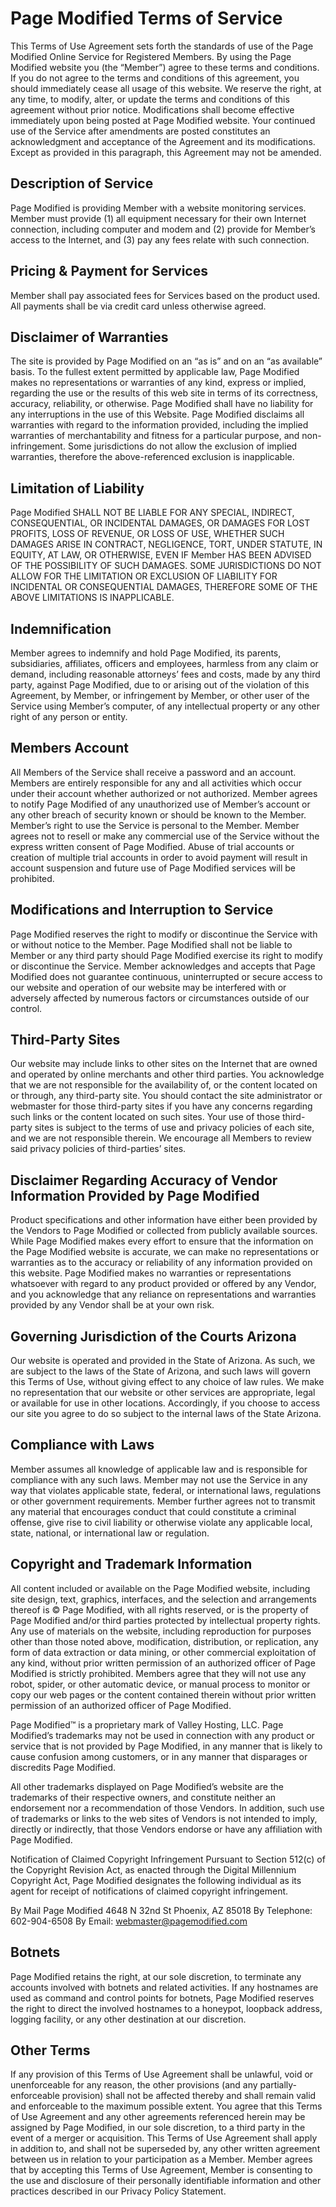 # Page Modified Terms of Service
This Terms of Use Agreement sets forth the standards of use of the Page Modified Online Service for Registered Members. By using the Page Modified website you (the “Member”) agree to these terms and conditions. If you do not agree to the terms and conditions of this agreement, you should immediately cease all usage of this website. We reserve the right, at any time, to modify, alter, or update the terms and conditions of this agreement without prior notice. Modifications shall become effective immediately upon being posted at Page Modified website. Your continued use of the Service after amendments are posted constitutes an acknowledgment and acceptance of the Agreement and its modifications. Except as provided in this paragraph, this Agreement may not be amended.

## Description of Service

Page Modified is providing Member with a website monitoring services. Member must provide (1) all equipment necessary for their own Internet connection, including computer and modem and (2) provide for Member’s access to the Internet, and (3) pay any fees relate with such connection.

## Pricing & Payment for Services

Member shall pay associated fees for Services based on the product used. All payments shall be via credit card unless otherwise agreed.

## Disclaimer of Warranties

The site is provided by Page Modified on an “as is” and on an “as available” basis. To the fullest extent permitted by applicable law, Page Modified makes no representations or warranties of any kind, express or implied, regarding the use or the results of this web site in terms of its correctness, accuracy, reliability, or otherwise. Page Modified shall have no liability for any interruptions in the use of this Website. Page Modified disclaims all warranties with regard to the information provided, including the implied warranties of merchantability and fitness for a particular purpose, and non-infringement. Some jurisdictions do not allow the exclusion of implied warranties, therefore the above-referenced exclusion is inapplicable.

## Limitation of Liability

Page Modified SHALL NOT BE LIABLE FOR ANY SPECIAL, INDIRECT, CONSEQUENTIAL, OR INCIDENTAL DAMAGES, OR DAMAGES FOR LOST PROFITS, LOSS OF REVENUE, OR LOSS OF USE, WHETHER SUCH DAMAGES ARISE IN CONTRACT, NEGLIGENCE, TORT, UNDER STATUTE, IN EQUITY, AT LAW, OR OTHERWISE, EVEN IF Member HAS BEEN ADVISED OF THE POSSIBILITY OF SUCH DAMAGES. SOME JURISDICTIONS DO NOT ALLOW FOR THE LIMITATION OR EXCLUSION OF LIABILITY FOR INCIDENTAL OR CONSEQUENTIAL DAMAGES, THEREFORE SOME OF THE ABOVE LIMITATIONS IS INAPPLICABLE.

## Indemnification

Member agrees to indemnify and hold Page Modified, its parents, subsidiaries, affiliates, officers and employees, harmless from any claim or demand, including reasonable attorneys’ fees and costs, made by any third party, against Page Modified, due to or arising out of the violation of this Agreement, by Member, or infringement by Member, or other user of the Service using Member’s computer, of any intellectual property or any other right of any person or entity.

## Members Account

All Members of the Service shall receive a password and an account. Members are entirely responsible for any and all activities which occur under their account whether authorized or not authorized. Member agrees to notify Page Modified of any unauthorized use of Member’s account or any other breach of security known or should be known to the Member. Member’s right to use the Service is personal to the Member. Member agrees not to resell or make any commercial use of the Service without the express written consent of Page Modified. Abuse of trial accounts or creation of multiple trial accounts in order to avoid payment will result in account suspension and future use of Page Modified services will be prohibited.

## Modifications and Interruption to Service

Page Modified reserves the right to modify or discontinue the Service with or without notice to the Member. Page Modified shall not be liable to Member or any third party should Page Modified exercise its right to modify or discontinue the Service. Member acknowledges and accepts that Page Modified does not guarantee continuous, uninterrupted or secure access to our website and operation of our website may be interfered with or adversely affected by numerous factors or circumstances outside of our control.

## Third-Party Sites

Our website may include links to other sites on the Internet that are owned and operated by online merchants and other third parties. You acknowledge that we are not responsible for the availability of, or the content located on or through, any third-party site. You should contact the site administrator or webmaster for those third-party sites if you have any concerns regarding such links or the content located on such sites. Your use of those third-party sites is subject to the terms of use and privacy policies of each site, and we are not responsible therein. We encourage all Members to review said privacy policies of third-parties’ sites.

## Disclaimer Regarding Accuracy of Vendor Information Provided by Page Modified

Product specifications and other information have either been provided by the Vendors to Page Modified or collected from publicly available sources. While Page Modified makes every effort to ensure that the information on the Page Modified website is accurate, we can make no representations or warranties as to the accuracy or reliability of any information provided on this website. Page Modified makes no warranties or representations whatsoever with regard to any product provided or offered by any Vendor, and you acknowledge that any reliance on representations and warranties provided by any Vendor shall be at your own risk.

## Governing Jurisdiction of the Courts Arizona

Our website is operated and provided in the State of Arizona. As such, we are subject to the laws of the State of Arizona, and such laws will govern this Terms of Use, without giving effect to any choice of law rules. We make no representation that our website or other services are appropriate, legal or available for use in other locations. Accordingly, if you choose to access our site you agree to do so subject to the internal laws of the State Arizona.

## Compliance with Laws

Member assumes all knowledge of applicable law and is responsible for compliance with any such laws. Member may not use the Service in any way that violates applicable state, federal, or international laws, regulations or other government requirements. Member further agrees not to transmit any material that encourages conduct that could constitute a criminal offense, give rise to civil liability or otherwise violate any applicable local, state, national, or international law or regulation.

## Copyright and Trademark Information

All content included or available on the Page Modified website, including site design, text, graphics, interfaces, and the selection and arrangements thereof is © Page Modified, with all rights reserved, or is the property of Page Modified and/or third parties protected by intellectual property rights. Any use of materials on the website, including reproduction for purposes other than those noted above, modification, distribution, or replication, any form of data extraction or data mining, or other commercial exploitation of any kind, without prior written permission of an authorized officer of Page Modified is strictly prohibited. Members agree that they will not use any robot, spider, or other automatic device, or manual process to monitor or copy our web pages or the content contained therein without prior written permission of an authorized officer of Page Modified.

Page Modified™ is a proprietary mark of Valley Hosting, LLC. Page Modified’s trademarks may not be used in connection with any product or service that is not provided by Page Modified, in any manner that is likely to cause confusion among customers, or in any manner that disparages or discredits Page Modified.

All other trademarks displayed on Page Modified’s website are the trademarks of their respective owners, and constitute neither an endorsement nor a recommendation of those Vendors. In addition, such use of trademarks or links to the web sites of Vendors is not intended to imply, directly or indirectly, that those Vendors endorse or have any affiliation with Page Modified.

Notification of Claimed Copyright Infringement
Pursuant to Section 512(c) of the Copyright Revision Act, as enacted through the Digital Millennium Copyright Act, Page Modified designates the following individual as its agent for receipt of notifications of claimed copyright infringement.

By Mail
    Page Modified
    4648 N 32nd St
    Phoenix, AZ 85018
    By Telephone: 602-904-6508
    By Email: webmaster@pagemodified.com

## Botnets

Page Modified retains the right, at our sole discretion, to terminate any accounts involved with botnets and related activities. If any hostnames are used as command and control points for botnets, Page Modified reserves the right to direct the involved hostnames to a honeypot, loopback address, logging facility, or any other destination at our discretion.

## Other Terms

If any provision of this Terms of Use Agreement shall be unlawful, void or unenforceable for any reason, the other provisions (and any partially-enforceable provision) shall not be affected thereby and shall remain valid and enforceable to the maximum possible extent. You agree that this Terms of Use Agreement and any other agreements referenced herein may be assigned by Page Modified, in our sole discretion, to a third party in the event of a merger or acquisition. This Terms of Use Agreement shall apply in addition to, and shall not be superseded by, any other written agreement between us in relation to your participation as a Member. Member agrees that by accepting this Terms of Use Agreement, Member is consenting to the use and disclosure of their personally identifiable information and other practices described in our Privacy Policy Statement.
